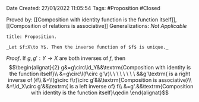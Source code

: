 <br />
<br />

Date Created: 27/01/2022 11:05:54
Tags: #Proposition #Closed 

Proved by: [[Composition with identity function is the function itself]], [[Composition of relations is associative]]
Generalizations: _Not Applicable_

``` ad-Proposition
title: Proposition.

_Let $f:X\to Y$. Then the inverse function of $f$ is unique._

```

_Proof_. If $g,g':Y\to X$ are both inverses of $f$, then
$$\begin{alignat}{2}
    g&=g\circ\id_Y&&\textrm{Composition with identity is the function itself}\\
    &=g\circ\l(f\circ g'\r)\ \ \ \ \ \ \ \ &&g'\textrm{ is a right inverse of }f\\
    &=\l(g\circ f\r)\circ g'&&\textrm{Composition is associative}\\
    &=\id_X\circ g'&&\textrm{ is a left inverse of} f\\
    &=g'.&&\textrm{Composition with identity is the function itself}\qedin
\end{alignat}$$
